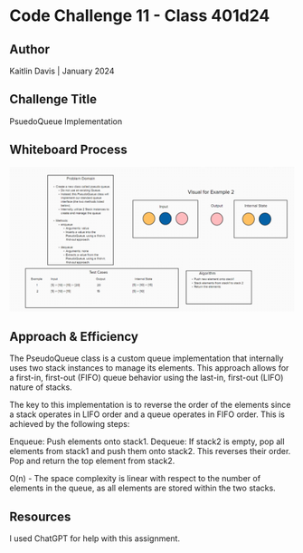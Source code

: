 # Code Challenge 11 - Class 401d24

## Author
Kaitlin Davis | January 2024

## Challenge Title
PsuedoQueue Implementation

## Whiteboard Process
![Whiteboard for Stack Queue Pseudo](code11.png)

## Approach & Efficiency
The PseudoQueue class is a custom queue implementation that internally uses two stack instances to manage its elements. This approach allows for a first-in, first-out (FIFO) queue behavior using the last-in, first-out (LIFO) nature of stacks.

The key to this implementation is to reverse the order of the elements since a stack operates in LIFO order and a queue operates in FIFO order. This is achieved by the following steps:

Enqueue: Push elements onto stack1.
Dequeue:
If stack2 is empty, pop all elements from stack1 and push them onto stack2. This reverses their order.
Pop and return the top element from stack2.

O(n) - The space complexity is linear with respect to the number of elements in the queue, as all elements are stored within the two stacks.

## Resources
I used ChatGPT for help with this assignment. 